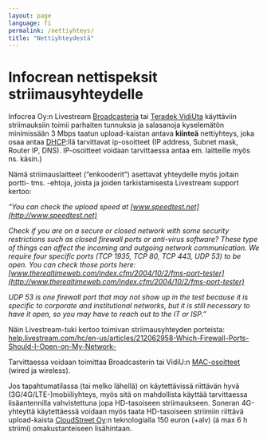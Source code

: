 ```yaml
---
layout: page
language: fi
permalink: /nettiyhteys/
title: "Nettiyhteydestä"
---
```



Infocrean nettispeksit striimausyhteydelle
==========================================

Infocrea Oy:n Livestream [Broadcasteria](https://livestream.com/broadcaster) tai [Teradek VidiUta](http://teradek.com/collections/vidiu-family) käyttäviin striimauksiin toimii parhaiten  tunnuksia ja salasanoja kyselemätön minimissään 3 Mbps taatun upload-kaistan antava **kiinteä** nettiyhteys, joka osaa antaa [DHCP](https://fi.wikipedia.org/wiki/DHCP):llä tarvittavat ip-osoitteet (IP address, Subnet mask, Router IP, DNS). IP-osoitteet voidaan tarvittaessa antaa em. laitteille myös ns. käsin.)

Nämä striimauslaitteet (“enkooderit”) asettavat yhteydelle myös joitain portti- tms. -ehtoja, joista ja joiden tarkistamisesta Livestream support kertoo:

*“You can check the upload speed at [www.speedtest.net](http://www.speedtest.net)*

*Check if you are on a secure or closed network with some security restrictions such as closed firewall ports or anti-virus software? These type of things can affect the incoming and outgoing network communication. We require four specific ports (TCP 1935, TCP 80, TCP 443, UDP 53) to be open.*
*You can check those ports here:<br>[www.therealtimeweb.com/index.cfm/2004/10/2/fms-port-tester](http://www.therealtimeweb.com/index.cfm/2004/10/2/fms-port-tester)*

*UDP 53 is one firewall port that may not show up in the test because it is specific to corporate and institutional networks, but it is still necessary to have it open, so you may have to reach out to the IT or ISP.”*

Näin Livestream-tuki kertoo toimivan striimausyhteyden porteista:<br>
[help.livestream.com/hc/en-us/articles/212062958-Which-Firewall-Ports-Should-I-Open-on-My-Network-](https://help.livestream.com/hc/en-us/articles/212062958-Which-Firewall-Ports-Should-I-Open-on-My-Network-)

Tarvittaessa voidaan toimittaa Broadcasterin tai VidiU:n [MAC-osoitteet](http://fi.wikipedia.org/wiki/MAC-osoite) (wired ja wireless). 

Jos tapahtumatilassa (tai melko lähellä) on käytettävissä riittävän hyvä (3G/4G/LTE-)mobiiliyhteys, myös sitä on mahdollista käyttää tarvittaessa lisäantennilla vahvistettuna jopa HD-tasoiseen striimaukseen. Soneran 4G-yhteyttä käytettäessä voidaan myös taata HD-tasoiseen striimiin riittävä upload-kaista [CloudStreet Oy](http://www.cloudstreet.co/):n teknologialla 150 euron (+alv) (á max 6 h striimi) omakustanteiseen lisähintaan. 
